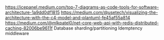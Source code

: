 https://icepanel.medium.com/top-7-diagrams-as-code-tools-for-software-architecture-1a9dd0df1815
https://medium.com/@usetech/visualizing-the-architecture-with-the-c4-model-and-plantuml-fe45af55a814
https://medium.com/@mlkpatel0/net-core-web-api-with-redis-distributed-caching-82006be9611f
Database sharding/partitioning
Idemptency middleware
 